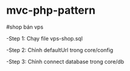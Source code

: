 # mvc-php-pattern

#shop bán vps

-Step 1: Chạy file  vps-shop.sql

-Step 2: Chỉnh defaultUrl trong core/config

-Step 3: Chỉnh connect database trong core/db
